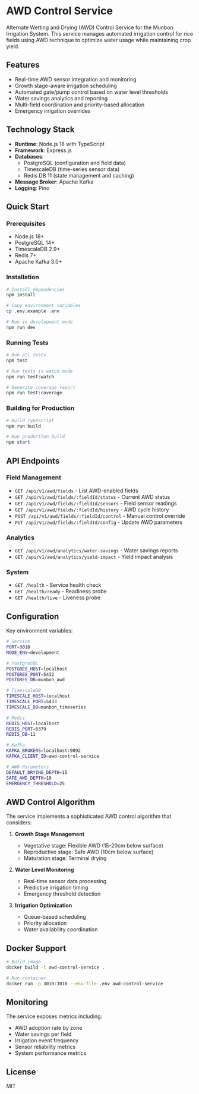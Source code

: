 # AWD Control Service

Alternate Wetting and Drying (AWD) Control Service for the Munbon Irrigation System. This service manages automated irrigation control for rice fields using AWD technique to optimize water usage while maintaining crop yield.

## Features

- Real-time AWD sensor integration and monitoring
- Growth stage-aware irrigation scheduling
- Automated gate/pump control based on water level thresholds
- Water savings analytics and reporting
- Multi-field coordination and priority-based allocation
- Emergency irrigation overrides

## Technology Stack

- **Runtime**: Node.js 18 with TypeScript
- **Framework**: Express.js
- **Databases**: 
  - PostgreSQL (configuration and field data)
  - TimescaleDB (time-series sensor data)
  - Redis DB 11 (state management and caching)
- **Message Broker**: Apache Kafka
- **Logging**: Pino

## Quick Start

### Prerequisites

- Node.js 18+
- PostgreSQL 14+
- TimescaleDB 2.9+
- Redis 7+
- Apache Kafka 3.0+

### Installation

```bash
# Install dependencies
npm install

# Copy environment variables
cp .env.example .env

# Run in development mode
npm run dev
```

### Running Tests

```bash
# Run all tests
npm test

# Run tests in watch mode
npm run test:watch

# Generate coverage report
npm run test:coverage
```

### Building for Production

```bash
# Build TypeScript
npm run build

# Run production build
npm start
```

## API Endpoints

### Field Management
- `GET /api/v1/awd/fields` - List AWD-enabled fields
- `GET /api/v1/awd/fields/:fieldId/status` - Current AWD status
- `GET /api/v1/awd/fields/:fieldId/sensors` - Field sensor readings
- `GET /api/v1/awd/fields/:fieldId/history` - AWD cycle history
- `POST /api/v1/awd/fields/:fieldId/control` - Manual control override
- `PUT /api/v1/awd/fields/:fieldId/config` - Update AWD parameters

### Analytics
- `GET /api/v1/awd/analytics/water-savings` - Water savings reports
- `GET /api/v1/awd/analytics/yield-impact` - Yield impact analysis

### System
- `GET /health` - Service health check
- `GET /health/ready` - Readiness probe
- `GET /health/live` - Liveness probe

## Configuration

Key environment variables:

```bash
# Service
PORT=3010
NODE_ENV=development

# PostgreSQL
POSTGRES_HOST=localhost
POSTGRES_PORT=5432
POSTGRES_DB=munbon_awd

# TimescaleDB
TIMESCALE_HOST=localhost
TIMESCALE_PORT=5433
TIMESCALE_DB=munbon_timeseries

# Redis
REDIS_HOST=localhost
REDIS_PORT=6379
REDIS_DB=11

# Kafka
KAFKA_BROKERS=localhost:9092
KAFKA_CLIENT_ID=awd-control-service

# AWD Parameters
DEFAULT_DRYING_DEPTH=15
SAFE_AWD_DEPTH=10
EMERGENCY_THRESHOLD=25
```

## AWD Control Algorithm

The service implements a sophisticated AWD control algorithm that considers:

1. **Growth Stage Management**
   - Vegetative stage: Flexible AWD (15-20cm below surface)
   - Reproductive stage: Safe AWD (10cm below surface)
   - Maturation stage: Terminal drying

2. **Water Level Monitoring**
   - Real-time sensor data processing
   - Predictive irrigation timing
   - Emergency threshold detection

3. **Irrigation Optimization**
   - Queue-based scheduling
   - Priority allocation
   - Water availability coordination

## Docker Support

```bash
# Build image
docker build -t awd-control-service .

# Run container
docker run -p 3010:3010 --env-file .env awd-control-service
```

## Monitoring

The service exposes metrics including:
- AWD adoption rate by zone
- Water savings per field
- Irrigation event frequency
- Sensor reliability metrics
- System performance metrics

## License

MIT